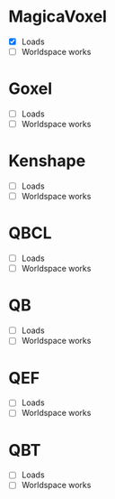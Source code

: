 # MagicaVoxel
- [x] Loads
- [ ] Worldspace works

# Goxel
- [ ] Loads
- [ ] Worldspace works

# Kenshape
- [ ] Loads
- [ ] Worldspace works

# QBCL
- [ ] Loads
- [ ] Worldspace works

# QB
- [ ] Loads
- [ ] Worldspace works

# QEF
- [ ] Loads
- [ ] Worldspace works

# QBT
- [ ] Loads
- [ ] Worldspace works